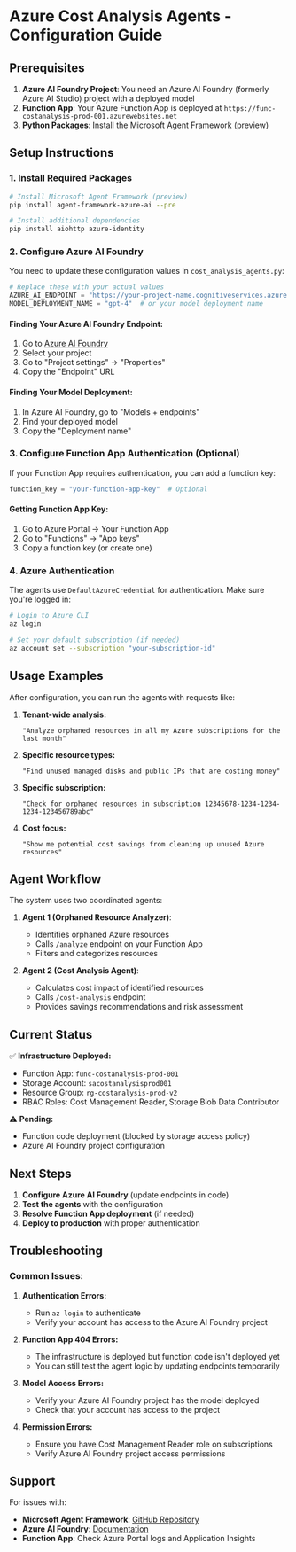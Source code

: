 # Azure Cost Analysis Agents - Configuration Guide

## Prerequisites

1. **Azure AI Foundry Project**: You need an Azure AI Foundry (formerly Azure AI Studio) project with a deployed model
2. **Function App**: Your Azure Function App is deployed at `https://func-costanalysis-prod-001.azurewebsites.net`
3. **Python Packages**: Install the Microsoft Agent Framework (preview)

## Setup Instructions

### 1. Install Required Packages

```bash
# Install Microsoft Agent Framework (preview)
pip install agent-framework-azure-ai --pre

# Install additional dependencies
pip install aiohttp azure-identity
```

### 2. Configure Azure AI Foundry

You need to update these configuration values in `cost_analysis_agents.py`:

```python
# Replace these with your actual values
AZURE_AI_ENDPOINT = "https://your-project-name.cognitiveservices.azure.com"
MODEL_DEPLOYMENT_NAME = "gpt-4"  # or your model deployment name
```

#### Finding Your Azure AI Foundry Endpoint:
1. Go to [Azure AI Foundry](https://ai.azure.com)
2. Select your project
3. Go to "Project settings" → "Properties"
4. Copy the "Endpoint" URL

#### Finding Your Model Deployment:
1. In Azure AI Foundry, go to "Models + endpoints"
2. Find your deployed model
3. Copy the "Deployment name"

### 3. Configure Function App Authentication (Optional)

If your Function App requires authentication, you can add a function key:

```python
function_key = "your-function-app-key"  # Optional
```

#### Getting Function App Key:
1. Go to Azure Portal → Your Function App
2. Go to "Functions" → "App keys"
3. Copy a function key (or create one)

### 4. Azure Authentication

The agents use `DefaultAzureCredential` for authentication. Make sure you're logged in:

```bash
# Login to Azure CLI
az login

# Set your default subscription (if needed)
az account set --subscription "your-subscription-id"
```

## Usage Examples

After configuration, you can run the agents with requests like:

1. **Tenant-wide analysis:**
   ```
   "Analyze orphaned resources in all my Azure subscriptions for the last month"
   ```

2. **Specific resource types:**
   ```
   "Find unused managed disks and public IPs that are costing money"
   ```

3. **Specific subscription:**
   ```
   "Check for orphaned resources in subscription 12345678-1234-1234-1234-123456789abc"
   ```

4. **Cost focus:**
   ```
   "Show me potential cost savings from cleaning up unused Azure resources"
   ```

## Agent Workflow

The system uses two coordinated agents:

1. **Agent 1 (Orphaned Resource Analyzer)**:
   - Identifies orphaned Azure resources
   - Calls `/analyze` endpoint on your Function App
   - Filters and categorizes resources

2. **Agent 2 (Cost Analysis Agent)**:
   - Calculates cost impact of identified resources
   - Calls `/cost-analysis` endpoint
   - Provides savings recommendations and risk assessment

## Current Status

✅ **Infrastructure Deployed:**
- Function App: `func-costanalysis-prod-001`
- Storage Account: `sacostanalysisprod001`
- Resource Group: `rg-costanalysis-prod-v2`
- RBAC Roles: Cost Management Reader, Storage Blob Data Contributor

⚠️ **Pending:**
- Function code deployment (blocked by storage access policy)
- Azure AI Foundry project configuration

## Next Steps

1. **Configure Azure AI Foundry** (update endpoints in code)
2. **Test the agents** with the configuration
3. **Resolve Function App deployment** (if needed)
4. **Deploy to production** with proper authentication

## Troubleshooting

### Common Issues:

1. **Authentication Errors:**
   - Run `az login` to authenticate
   - Verify your account has access to the Azure AI Foundry project

2. **Function App 404 Errors:**
   - The infrastructure is deployed but function code isn't deployed yet
   - You can still test the agent logic by updating endpoints temporarily

3. **Model Access Errors:**
   - Verify your Azure AI Foundry project has the model deployed
   - Check that your account has access to the project

4. **Permission Errors:**
   - Ensure you have Cost Management Reader role on subscriptions
   - Verify Azure AI Foundry project access permissions

## Support

For issues with:
- **Microsoft Agent Framework**: [GitHub Repository](https://github.com/microsoft/agent-framework)
- **Azure AI Foundry**: [Documentation](https://docs.microsoft.com/azure/ai-studio/)
- **Function App**: Check Azure Portal logs and Application Insights